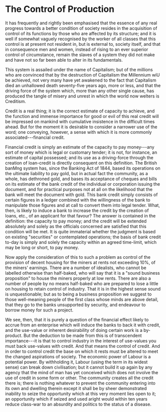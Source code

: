 # The Control of Production

It has frequently and rightly been emphasised that the essence of any real progress towards a better condition of society resides in the acquisition of control of its functions by those who are affected by its structure; and it is well if somewhat vaguely recognised by the worker of all classes that this control is at present not resident in, but is external to, society itself, and that in consequence men and women, instead of rising to an ever superior control of circumstance, remain the slaves of a system they did not make and have not so far been able to alter in its fundamentals.

This system is assailed under the name of Capitalism; but of the millions who are convinced that by the destruction of Capitalism the Millennium wiU be achieved, not very many have yet awakened to the fact that Capitalism died an unhallowed death seventy-five years ago, more or less, and that the driving force of the system which, more than any other single cause, has produced the tangle of misery and unrest in which the world now welters is Creditism.

Credit is a real thing; it is the correct estimate of capacity to achieve, and the function and immense importance for good or evil of this real credit will be impressed on mankind with cumulative insistence in the difficult times ahead. But for the moment it is desirable to consider a narrower use of the word; one conveying, however, a sense with which it is more commonly associated---financial credit.

Financial credit is simply an estimate of the capacity to pay money---any sort of money which is legal or customary tender; it is not, for instance, an estimate of capital possessed; and its use as a driving-force through the creation of loan-credit is directly consequent on this definition. The British banMng system has, since the Banking Act of 1844, based its operations on the ultimate liability to pay gold, but in actual fact the community, as a whole, has dethroned gold, and bases its acceptance of cheques and bills on its estimate of the bank credit of the individual or corporation issuing the document, and for practical purposes not at all on the likelihood that the bank will meet the document with gold. This bank credit simply consists of certain figures in a ledger combined with the willingness of the bank to manipulate those figures and at call to convert them into legal tender. What, then, is likely to induce a bank to increase the credit by the creation of loans, etc., of an applicant for that favour? The answer is contained in the definition: the capacity to pay money; and the credit will be extended absolutely and solely as the officials concerned are satisfied that this condition will be met. It is quite immaterial whether the judgment is based on existing "securities" or contemplated operations; the basis of bank credit to-day is simply and solely the capacity within an agreed time-limit, which may be long or short, to pay money.

Now apply the consideration of this to such a problem as control of the provision of decent housing for the miners at rents not exceeding 10%, of the miners' earnings. There are a number of idealists, who cannot be labelled otherwise than half-baked, who will say that it is a "sound business proposition" to house the miners properly at low rents. There are also a number of people by no means half-baked who are prepared to lose a little on housing to retain control of industry. That it is in the highest sense sound is unquestionable; but as to being a business proposition we suggest to those well-meaning people of the first class whose minds are above detail, that they go to the banks unsupported by security, and endeavour to borrow money for such a project.

We see, then, that it is purely a question of the financial effect likely to accrue from an enterprise which will induce the banks to back it with credit, and the use-value or inherent desirability of doing certain work is a by-product. But the deduction to be made from this is of transcendent importance---it is that to control industry in the interest of use-values you must back use-values with credit. And that means the control of credit. And in order to control credit the base on which it rests must be altered to meet the changed aspirations of society. The economic power of Labour is a potential power. By withholding it, Labour (using the term in its widest sense) can break down civilisation; but it cannot build it up again by any agency that the mind of man has yet conceived which does not involve the use of credit in some form or other. The community creates all the credit there is; there is nothing whatever to prevent the community entering into its own and dwelling therein except it shall be by sheer demonstrated inability to seize the opportunity which at this very moment lies open to it; an opportunity which if seized and used aright would within ten years reduce class-war to an absurdity and politics to the status of a disease.
